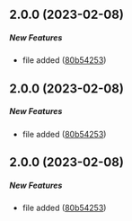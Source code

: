 ## 2.0.0 (2023-02-08)

##### New Features

*  file added ([80b54253](https://github.com/RKM26/Changelog-generate-test/commit/80b542532a67064393a6a3b4538b8be930db7b14))

## 2.0.0 (2023-02-08)

##### New Features

*  file added ([80b54253](https://github.com/RKM26/Changelog-generate-test/commit/80b542532a67064393a6a3b4538b8be930db7b14))

## 2.0.0 (2023-02-08)

##### New Features

*  file added ([80b54253](https://github.com/RKM26/Changelog-generate-test/commit/80b542532a67064393a6a3b4538b8be930db7b14))

